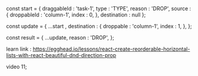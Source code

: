 const start = {
    draggableId : 'task-1',
    type : 'TYPE',
    reason : 'DROP',
    source : {
        droppableId : 'column-1',
        index : 0,
    },
    destination : null
};

const update = {
    ...start ,
    destination : {
        droppable : 'column-1',
        index : 1,
    },
};

const result = {
    ...update,
    reason : 'DROP',
};

learn link : https://egghead.io/lessons/react-create-reorderable-horizontal-lists-with-react-beautiful-dnd-direction-prop

video 11;